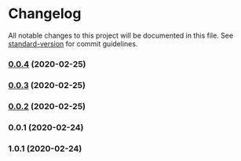 # Changelog

All notable changes to this project will be documented in this file. See [standard-version](https://github.com/conventional-changelog/standard-version) for commit guidelines.

### [0.0.4](https://github.com/diegotremper/aws-serverless-restful-wrapper/compare/v0.0.3...v0.0.4) (2020-02-25)

### [0.0.3](https://github.com/diegotremper/aws-serverless-restful-wrapper/compare/v0.0.2...v0.0.3) (2020-02-25)

### [0.0.2](https://github.com/YOUR_GITHUB_USER_NAME/aws-serverless-restful-wrapper/compare/v0.0.1...v0.0.2) (2020-02-25)

### 0.0.1 (2020-02-24)

### 1.0.1 (2020-02-24)
